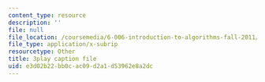 ```yaml
---
content_type: resource
description: ''
file: null
file_location: /coursemedia/6-006-introduction-to-algorithms-fall-2011/e3d02b22bb0cac09d2a1d53962e8a2dc_CHvQ3q_gJ7E.srt
file_type: application/x-subrip
resourcetype: Other
title: 3play caption file
uid: e3d02b22-bb0c-ac09-d2a1-d53962e8a2dc
---
```

